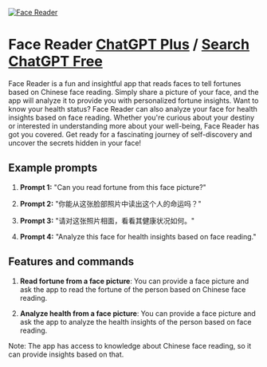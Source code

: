 
[![Face Reader](https://files.oaiusercontent.com/file-rB5jf1JGL1UqnKD6OWZKgIuz?se=2123-10-18T13%3A53%3A24Z&sp=r&sv=2021-08-06&sr=b&rscc=max-age%3D31536000%2C%20immutable&rscd=attachment%3B%20filename%3Decf97ccc-c393-40b8-a057-71168b4c69a7.png&sig=UuKG6f9aVlobP2YXER5uptuswS%2B33Wy5pRNxvJkJ2yM%3D)](https://chat.openai.com/g/g-eHWW9IrHC-face-reader)

# Face Reader [ChatGPT Plus](https://chat.openai.com/g/g-eHWW9IrHC-face-reader) / [Search ChatGPT Free](https://gptcall.net/index.html#/?search=Face%20Reader)

Face Reader is a fun and insightful app that reads faces to tell fortunes based on Chinese face reading. Simply share a picture of your face, and the app will analyze it to provide you with personalized fortune insights. Want to know your health status? Face Reader can also analyze your face for health insights based on face reading. Whether you're curious about your destiny or interested in understanding more about your well-being, Face Reader has got you covered. Get ready for a fascinating journey of self-discovery and uncover the secrets hidden in your face!

## Example prompts

1. **Prompt 1:** "Can you read fortune from this face picture?"

2. **Prompt 2:** "你能从这张脸部照片中读出这个人的命运吗？"

3. **Prompt 3:** "请对这张照片相面，看看其健康状况如何。"

4. **Prompt 4:** "Analyze this face for health insights based on face reading."

## Features and commands

1. **Read fortune from a face picture**: You can provide a face picture and ask the app to read the fortune of the person based on Chinese face reading.

2. **Analyze health from a face picture**: You can provide a face picture and ask the app to analyze the health insights of the person based on face reading.

Note: The app has access to knowledge about Chinese face reading, so it can provide insights based on that.


